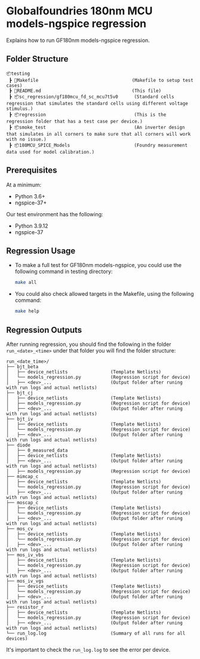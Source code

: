 # Globalfoundries 180nm MCU models-ngspice regression

Explains how to run GF180nm models-ngspice regression.

## Folder Structure

```text
📦testing
 ┣ 📜Makefile                                   (Makefile to setup test cases)
 ┣ 📜README.md                                  (This file)
 ┣ 📦sc_regression/gf180mcu_fd_sc_mcu7t5v0      (Standard cells regression that simulates the standard cells using different voltage stimulus.)
 ┣ 📦regression                                 (This is the regression folder that has a test case per device.)
 ┣ 📦smoke_test                                 (An inverter design that simulates in all corners to make sure that all corners will work with no issue.)
 ┣ 📦180MCU_SPICE_Models                        (Foundry measurement data used for model calibration.)
 ```

## Prerequisites

At a minimum:
- Python 3.6+
- ngspice-37+

Our test environment has the following:
- Python 3.9.12
- ngspice-37

## Regression Usage

- To make a full test for GF180nm models-ngspice, you could use the following command in testing directory:

    ```bash
    make all
    ```

- You could also check allowed targets in the Makefile, using the following command:

    ```bash
    make help
    ```

## **Regression Outputs**

After running regression, you should find the following in the folder `run_<date>_<time>` under that folder you will find the folder structure:
```text
run_<date_time>/
├── bjt_beta
│   ├── device_netlists                (Template Netlists)
│   └── models_regression.py           (Regression script for device)
│   ├── <dev>_...                      (Output folder after runing with run logs and actual netlists)
├── bjt_cj
│   ├── device_netlists                (Template Netlists)
│   ├── models_regression.py           (Regression script for device)
│   ├── <dev>_...                      (Output folder after runing with run logs and actual netlists)
├── bjt_iv
│   ├── device_netlists                (Template Netlists)
│   └── models_regression.py           (Regression script for device)
│   ├── <dev>_...                      (Output folder after runing with run logs and actual netlists)
├── diode
│   ├── 0_measured_data
│   ├── device_netlists                (Template Netlists)
│   ├── <dev>_...                      (Output folder after runing with run logs and actual netlists)
│   ├── models_regression.py           (Regression script for device)
├── mimcap_c
│   ├── device_netlists                (Template Netlists)
│   └── models_regression.py           (Regression script for device)
│   ├── <dev>_...                      (Output folder after runing with run logs and actual netlists)
├── moscap_c
│   ├── device_netlists                (Template Netlists)
│   └── models_regression.py           (Regression script for device)
│   ├── <dev>_...                      (Output folder after runing with run logs and actual netlists)
├── mos_cv
│   ├── device_netlists                (Template Netlists)
│   └── models_regression.py           (Regression script for device)
│   ├── <dev>_...                      (Output folder after runing with run logs and actual netlists)
├── mos_iv_vbs
│   ├── device_netlists                (Template Netlists)
│   └── models_regression.py           (Regression script for device)
│   ├── <dev>_...                      (Output folder after runing with run logs and actual netlists)
├── mos_iv_vgs
│   ├── device_netlists                (Template Netlists)
│   └── models_regression.py           (Regression script for device)
│   ├── <dev>_...                      (Output folder after runing with run logs and actual netlists)
├── resistor_r
│   ├── device_netlists                (Template Netlists)
│   └── models_regression.py           (Regression script for device)
│   ├── <dev>_...                      (Output folder after runing with run logs and actual netlists)
└── run_log.log                        (Summary of all runs for all devices)
```

It's important to check the `run_log.log` to see the error per device.
